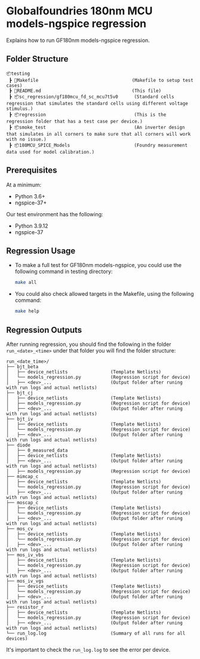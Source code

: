 # Globalfoundries 180nm MCU models-ngspice regression

Explains how to run GF180nm models-ngspice regression.

## Folder Structure

```text
📦testing
 ┣ 📜Makefile                                   (Makefile to setup test cases)
 ┣ 📜README.md                                  (This file)
 ┣ 📦sc_regression/gf180mcu_fd_sc_mcu7t5v0      (Standard cells regression that simulates the standard cells using different voltage stimulus.)
 ┣ 📦regression                                 (This is the regression folder that has a test case per device.)
 ┣ 📦smoke_test                                 (An inverter design that simulates in all corners to make sure that all corners will work with no issue.)
 ┣ 📦180MCU_SPICE_Models                        (Foundry measurement data used for model calibration.)
 ```

## Prerequisites

At a minimum:
- Python 3.6+
- ngspice-37+

Our test environment has the following:
- Python 3.9.12
- ngspice-37

## Regression Usage

- To make a full test for GF180nm models-ngspice, you could use the following command in testing directory:

    ```bash
    make all
    ```

- You could also check allowed targets in the Makefile, using the following command:

    ```bash
    make help
    ```

## **Regression Outputs**

After running regression, you should find the following in the folder `run_<date>_<time>` under that folder you will find the folder structure:
```text
run_<date_time>/
├── bjt_beta
│   ├── device_netlists                (Template Netlists)
│   └── models_regression.py           (Regression script for device)
│   ├── <dev>_...                      (Output folder after runing with run logs and actual netlists)
├── bjt_cj
│   ├── device_netlists                (Template Netlists)
│   ├── models_regression.py           (Regression script for device)
│   ├── <dev>_...                      (Output folder after runing with run logs and actual netlists)
├── bjt_iv
│   ├── device_netlists                (Template Netlists)
│   └── models_regression.py           (Regression script for device)
│   ├── <dev>_...                      (Output folder after runing with run logs and actual netlists)
├── diode
│   ├── 0_measured_data
│   ├── device_netlists                (Template Netlists)
│   ├── <dev>_...                      (Output folder after runing with run logs and actual netlists)
│   ├── models_regression.py           (Regression script for device)
├── mimcap_c
│   ├── device_netlists                (Template Netlists)
│   └── models_regression.py           (Regression script for device)
│   ├── <dev>_...                      (Output folder after runing with run logs and actual netlists)
├── moscap_c
│   ├── device_netlists                (Template Netlists)
│   └── models_regression.py           (Regression script for device)
│   ├── <dev>_...                      (Output folder after runing with run logs and actual netlists)
├── mos_cv
│   ├── device_netlists                (Template Netlists)
│   └── models_regression.py           (Regression script for device)
│   ├── <dev>_...                      (Output folder after runing with run logs and actual netlists)
├── mos_iv_vbs
│   ├── device_netlists                (Template Netlists)
│   └── models_regression.py           (Regression script for device)
│   ├── <dev>_...                      (Output folder after runing with run logs and actual netlists)
├── mos_iv_vgs
│   ├── device_netlists                (Template Netlists)
│   └── models_regression.py           (Regression script for device)
│   ├── <dev>_...                      (Output folder after runing with run logs and actual netlists)
├── resistor_r
│   ├── device_netlists                (Template Netlists)
│   └── models_regression.py           (Regression script for device)
│   ├── <dev>_...                      (Output folder after runing with run logs and actual netlists)
└── run_log.log                        (Summary of all runs for all devices)
```

It's important to check the `run_log.log` to see the error per device.
